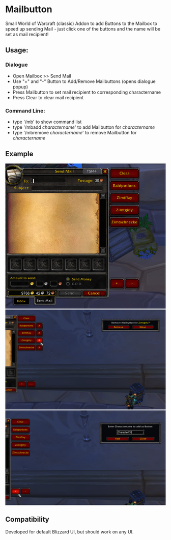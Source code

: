 # Mailbutton
 
Small World of Warcraft (classic) Addon to add Buttons to the Mailbox to speed up sending Mail - just click one of the buttons and the name will be set as mail recipient!


## Usage:

### Dialogue
* Open Mailbox >> Send Mail
* Use "+" and "-" Button to Add/Remove Mailbuttons (opens dialogue popup)
* Press Mailbutton to set mail recipient to corresponding charactername
* Press Clear to clear mail recipient

### Command Line:
* type '/mb' to show command list
* type '/mbadd *charactername*' to add Mailbutton for *charactername*
* type '/mbremove *charactername*' to remove Mailbutton for *charactername*

## Example
![](<Screenshots/2022-11-29%2023_40_45-Window.png>)
![](<Screenshots/2022-11-29%2023_41_13-Window.png>)
![](<Screenshots/2022-11-29%2023_41_34-Window.png>)

## Compatibility
Developed for default Blizzard UI, but should work on any UI.